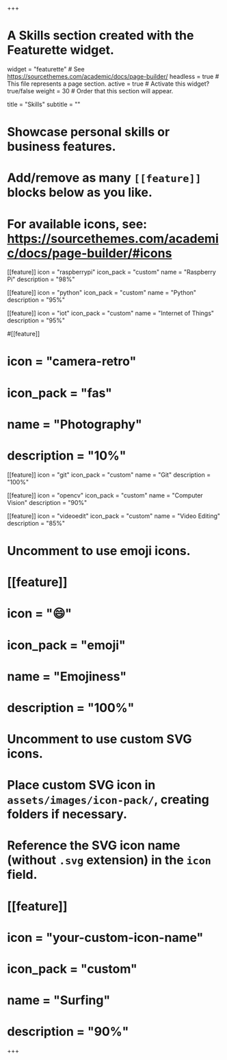 +++
# A Skills section created with the Featurette widget.
widget = "featurette"  # See https://sourcethemes.com/academic/docs/page-builder/
headless = true  # This file represents a page section.
active = true  # Activate this widget? true/false
weight = 30  # Order that this section will appear.

title = "Skills"
subtitle = ""

# Showcase personal skills or business features.
# 
# Add/remove as many `[[feature]]` blocks below as you like.
# 
# For available icons, see: https://sourcethemes.com/academic/docs/page-builder/#icons

[[feature]]
  icon = "raspberrypi"
  icon_pack = "custom"
  name = "Raspberry Pi"
  description = "98%"
  
[[feature]]
  icon = "python"
  icon_pack = "custom"
  name = "Python"
  description = "95%"
  
[[feature]]
  icon = "iot"
  icon_pack = "custom"
  name = "Internet of Things"
  description = "95%"
  
#[[feature]]
#  icon = "camera-retro"
#  icon_pack = "fas"
#  name = "Photography"
#  description = "10%"

[[feature]]
  icon = "git"
  icon_pack = "custom"
  name = "Git"
  description = "100%"
  
[[feature]]
  icon = "opencv"
  icon_pack = "custom"
  name = "Computer Vision"
  description = "90%"
  
[[feature]]
  icon = "videoedit"
  icon_pack = "custom"
  name = "Video Editing"
  description = "85%"
  
# Uncomment to use emoji icons.
# [[feature]]
#  icon = ":smile:"
#  icon_pack = "emoji"
#  name = "Emojiness"
#  description = "100%"  

# Uncomment to use custom SVG icons.
# Place custom SVG icon in `assets/images/icon-pack/`, creating folders if necessary.
# Reference the SVG icon name (without `.svg` extension) in the `icon` field.
# [[feature]]
#  icon = "your-custom-icon-name"
#  icon_pack = "custom"
#  name = "Surfing"
#  description = "90%"

+++
